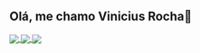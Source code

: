 ## Olá, me chamo Vinicius Rocha👋
<div style="display: inline_block;">
  <a href="https://github.com/ViniciusRock">
    
  <img src="https://img.shields.io/badge/PYTHON-E34F26?style=for-the-badge&logo=python&logoColor=white" align="center">
  <img src="https://img.shields.io/badge/C-00599C?logo=C&logoColor=white&style=for-the-badge&logoColor="green" align="center"> 
  <img src="https://img.shields.io/badge/C%2B%2B-00599C?logo=c%2B%2B&logoColor=white&style=for-the-badge" align="center">
</div>
